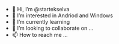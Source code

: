 - 👋 Hi, I’m @startekselva
- 👀 I’m interested in Andriod and Windows 
- 🌱 I’m currently learning 
- 💞️ I’m looking to collaborate on ...
- 📫 How to reach me ...

<!---
startekselva/startekselva is a ✨ special ✨ repository because its `README.md` (this file) appears on your GitHub profile.
You can click the Preview link to take a look at your changes.
--->
